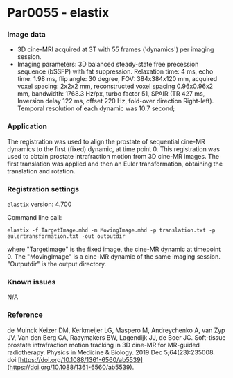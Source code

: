 # Par0055 - elastix

###  Image data

* 3D cine-MRI acquired at 3T with 55 frames ('dynamics') per imaging session.
* Imaging parameters: 3D balanced steady-state free precession sequence (bSSFP) with fat suppression. Relaxation time: 4 ms, echo time: 1.98 ms, flip angle: 30 degree, FOV: 384x384x120 mm, acquired voxel spacing: 2x2x2 mm, reconstructed voxel spacing 0.96x0.96x2 mm, bandwidth: 1768.3 Hz/px, turbo factor 51, SPAIR (TR 427 ms, Inversion delay 122 ms, offset 220 Hz, fold-over direction Right-left). Temporal resolution of each dynamic was 10.7 second;

###  Application

The registration was used to align the prostate of sequential cine-MR dynamics to the first (fixed) dynamic, at time point 0. This registration was used to obtain prostate intrafraction motion from 3D cine-MR images. The first translation was applied and then an Euler transformation, obtaining the translation and rotation.

###  Registration settings

`elastix` version: 4.700

Command line call:


    elastix -f TargetImage.mhd -m MovingImage.mhd -p translation.txt -p eulertransformation.txt -out outputdir


where "TargetImage" is the fixed image, the cine-MR dynamic at timepoint 0. The "MovingImage" is a cine-MR dynamic of the same imaging session. "Outputdir" is the output directory.

###  Known issues

N/A

###  Reference

de Muinck Keizer DM, Kerkmeijer LG, Maspero M, Andreychenko A, van Zyp JV, Van den Berg CA, Raaymakers BW, Lagendijk JJ, de Boer JC. Soft-tissue prostate intrafraction motion tracking in 3D cine-MR for MR-guided radiotherapy. Physics in Medicine & Biology. 2019 Dec 5;64(23):235008. doi:[https://doi.org/10.1088/1361-6560/ab5539](https://doi.org/10.1088/1361-6560/ab5539).
